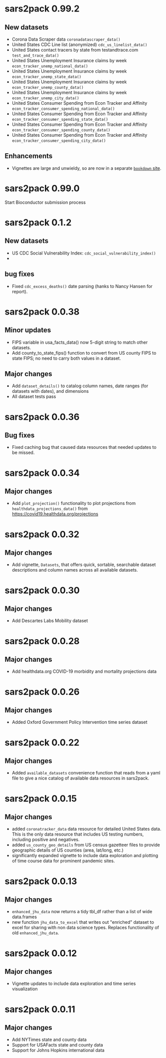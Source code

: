 # sars2pack 0.99.2

## New datasets

- Corona Data Scraper data	`coronadatascraper_data()`
- United States CDC Line list (anonymized)	`cdc_us_linelist_data()`
- United States contact tracers by state from testandtrace.com	`test_and_trace_data()`
- United States Unemployment Insurance claims by week	 `econ_tracker_unemp_national_data()`
- United States Unemployment Insurance claims by week	`econ_tracker_unemp_state_data()`
- United States Unemployment Insurance claims by week	`econ_tracker_unemp_county_data()`
- United States Unemployment Insurance claims by week	`econ_tracker_unemp_city_data()`
- United States Consumer Spending from Econ Tracker and Affinity	`econ_tracker_consumer_spending_national_data()`
- United States Consumer Spending from Econ Tracker and Affinity	`econ_tracker_consumer_spending_state_data()`
- United States Consumer Spending from Econ Tracker and Affinity	`econ_tracker_consumer_spending_county_data()`
- United States Consumer Spending from Econ Tracker and Affinity	`econ_tracker_consumer_spending_city_data()`

## Enhancements

- Vignettes are large and unwieldy, so are now in a separate [`bookdown` site](https://seandavi.github.io/sars2pack-book).

# sars2pack 0.99.0

Start Bioconductor submission process

# sars2pack 0.1.2

## New datasets

- US CDC Social Vulnerability Index: `cdc_social_vulnerability_index()`
- 


## bug fixes

- Fixed `cdc_excess_deaths()` date parsing (hanks
  to Nancy Hansen for report).


# sars2pack 0.0.38

## Minor updates

- FIPS variable in usa_facts_data() now 5-digit 
  string to match other datasets.
- Add county_to_state_fips() function to convert
  from US county FIPS to state FIPS; no need to 
  carry both values in a dataset.

## Major changes

- Add `dataset_details()` to catalog column names, date 
  ranges (for datasets with dates), and dimensions
- All dataset tests pass


# sars2pack 0.0.36

## Bug fixes

- Fixed caching bug that caused data resources that
  needed updates to be missed. 

# sars2pack 0.0.34

## Major changes

- Add `plot_projection()` functionality to plot projections from 
  `healthdata_projections_data()` from
  https://covid19.healthdata.org/projections

# sars2pack 0.0.32

## Major changes

- Add vignette, `Datasets`, that offers quick, sortable,
  searchable dataset descriptions and column names across
  all available datasets. 


# sars2pack 0.0.30

## Major changes

- Add Descartes Labs Mobility dataset


# sars2pack 0.0.28

## Major changes

- Add healthdata.org COVID-19 morbidity and mortality
  projections data


# sars2pack 0.0.26

## Major changes

- Added Oxford Government Policy Intervention
  time series dataset


# sars2pack 0.0.22

## Major changes

- Added `available_datasets` convenience function
  that reads from a yaml file to give a nice catalog
  of available data resources in sars2pack.


# sars2pack 0.0.15

## Major changes

- added `coronatracker_data` data resource for detailed United States
  data. This is the only data resource that includes US testing
  numbers, including positive and negatives.
- added `us_county_geo_details` from US census gazetteer files to
  provide geographic details of US counties (area, lat/long, etc.)
- significantly expanded vignette to include data exploration and
  plotting of time course data for prominent pandemic sites.


# sars2pack 0.0.13

## Major changes

- `enhanced_jhu_data` now returns a tidy tbl_df
  rather than a list of wide data.frames
- new function `jhu_data_to_excel` that writes out
  "enriched" dataset to excel for sharing with non data
  science types. Replaces functionality of old 
  `enhanced_jhu_data`.

# sars2pack 0.0.12

## Major changes

- Vignette updates to include data exploration
  and time series visualization

# sars2pack 0.0.11

## Major changes

- Add NYTimes state and county data
- Support for USAFacts state and county data
- Support for Johns Hopkins international data



